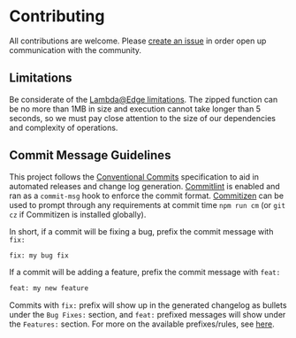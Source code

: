 # Contributing

All contributions are welcome. Please [create an issue][issues] in order open up communication
with the community.

## Limitations

Be considerate of the [Lambda@Edge limitations][limitations]. The zipped function can be no more
than 1MB in size and execution cannot take longer than 5 seconds, so we must pay close attention
to the size of our dependencies and complexity of operations.

## Commit Message Guidelines

This project follows the [Conventional Commits] specification to aid in automated releases and
change log generation. [Commitlint] is enabled and ran as a `commit-msg` hook to enforce the
commit format. [Commitizen] can be used to prompt through any requirements at commit time `npm
run cm` (or `git cz` if Commitizen is installed globally).

In short, if a commit will be fixing a bug, prefix the commit message with `fix:`

```bash
fix: my bug fix
```

If a commit will be adding a feature, prefix the commit message with `feat:`

```bash
feat: my new feature
```

Commits with `fix:` prefix will show up in the generated changelog as bullets
under the `Bug Fixes:` section, and `feat:` prefixed messages will show under
the `Features:` section. For more on the available prefixes/rules, see 
[here][conventional-changelog].

[commitlint]:https://github.com/conventional-changelog/commitlint
[commitizen]:http://commitizen.github.io/cz-cli/
[conventional-changelog]:https://github.com/conventional-changelog/commitlint/tree/master/%40commitlint/config-conventional#rules
[Conventional Commits]:https://www.conventionalcommits.org/en/v1.0.0-beta.3/
[issues]:https://github.com/nickshine/lambda-edge-azure-auth/issues
[limitations]:https://docs.aws.amazon.com/AmazonCloudFront/latest/DeveloperGuide/cloudfront-limits.html#limits-lambda-at-edge
